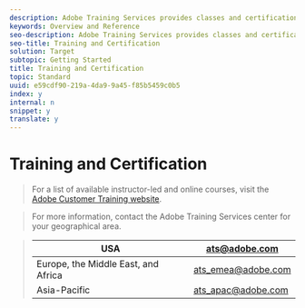 ```yaml
---
description: Adobe Training Services provides classes and certifications.
keywords: Overview and Reference
seo-description: Adobe Training Services provides classes and certifications.
seo-title: Training and Certification
solution: Target
subtopic: Getting Started
title: Training and Certification
topic: Standard
uuid: e59cdf90-219a-4da9-9a45-f85b5459c0b5
index: y
internal: n
snippet: y
translate: y
---
```


# Training and Certification


>For a list of available instructor-led and online courses, visit the [ Adobe Customer Training website](http://training.adobe.com/training/courses.html#solution=adobeTarget). 

>For more information, contact the Adobe Training Services center for your geographical area. 



>|  USA  | [ ats@adobe.com](mailto:ats@adobe.com)  |
>|---|---|
>|  Europe, the Middle East, and Africa  | [ ats_emea@adobe.com](mailto:ats_emea@adobe.com)  |
>|  Asia-Pacific  | [ ats_apac@adobe.com](mailto:ats_apac@adobe.com)  |

